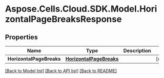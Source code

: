 # Aspose.Cells.Cloud.SDK.Model.HorizontalPageBreaksResponse
## Properties

Name | Type | Description | Notes
------------ | ------------- | ------------- | -------------
**HorizontalPageBreaks** | [**HorizontalPageBreaks**](HorizontalPageBreaks.md) |  | [optional] 

[[Back to Model list]](../README.md#documentation-for-models) [[Back to API list]](../README.md#documentation-for-api-endpoints) [[Back to README]](../README.md)

